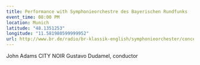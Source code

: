 ```yaml
---
title: Performance with Symphonieorchestre des Bayerischen Rundfunks
event_time: 08:00 PM
location: Munich
latitude: "48.1351253"
longitude: "11.581980599999952"
url: http://www.br.de/radio/br-klassik-english/symphonieorchester/concerts/calendar-so-special-concert-14-15-dudamel100.html
---
```

John Adams CITY NOIR
Gustavo Dudamel, conductor